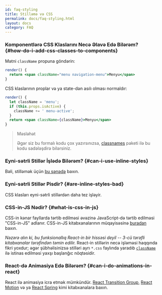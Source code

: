 ```yaml
---
id: faq-styling
title: Stilləmə və CSS
permalink: docs/faq-styling.html
layout: docs
category: FAQ
---
```


### Komponentlərə CSS Klaslarını Necə Əlavə Edə Bilərəm? {#how-do-i-add-css-classes-to-components}

Mətni `className` propuna göndərin:

```jsx
render() {
  return <span className="menu navigation-menu">Menyu</span>
}
```

CSS klaslarının proplar və ya state-dən asılı olması normaldır:

```jsx
render() {
  let className = 'menu';
  if (this.props.isActive) {
    className += ' menu-active';
  }
  return <span className={className}>Menyu</span>
}
```

>Məsləhət
>
>Əgər siz bu formalı kodu çox yazırsınızsa, [classnames](https://www.npmjs.com/package/classnames#usage-with-reactjs) paketi ilə bu kodu sadələşdirə bilərsiniz.

### Eyni-sətrli Stillər İşlədə Bilərəm? {#can-i-use-inline-styles}

Bəli, stilləmək üçün [bu sənədə](/docs/dom-elements.html#style) baxın.

### Eyni-sətrli Stillər Pisdir? {#are-inline-styles-bad}

CSS klasları eyni-sətrli stillərdən daha tez işləyir.

### CSS-in-JS Nədir? {#what-is-css-in-js}

CSS-in kənar fayllarda tərtib edilməsi əvəzinə JavaScript-də tərtib edilməsi "CSS-in-JS" adlanır. CSS-in-JS kitabxanalarının müqayisəsinə [buradan](https://github.com/MicheleBertoli/css-in-js) baxın.

_Nəzərə alın ki, bu funksionallıq React-in bir hissəsi deyil -- 3-cü tərəfli kitabxanalar tərəfindən təmin edilir._ React-in stillərin necə işləməsi haqqında fikri yoxdur; əgər şübhəlisinizsə stilləri ayrı `*.css` faylında yaradıb [`className`](/docs/dom-elements.html#classname) ilə istinas edilməsi yaxşı başlanğıc nöqtəsidir.

### React-də Animasiya Edə Bilərəm? {#can-i-do-animations-in-react}

React ilə animasiya icra etmək mümkündür. [React Transition Group](https://reactcommunity.org/react-transition-group/), [React Motion](https://github.com/chenglou/react-motion) və ya [React Spring](https://github.com/react-spring/react-spring) kimi kitabxanalara baxın.
